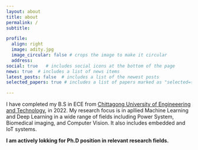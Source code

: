 ```yaml
---
layout: about
title: about
permalink: /
subtitle:

profile:
  align: right
  image: adity.jpg
  image_circular: false # crops the image to make it circular
  address:
social: true   # includes social icons at the bottom of the page
news: true  # includes a list of news items
latest_posts: false  # includes a list of the newest posts
selected_papers: true # includes a list of papers marked as "selected={true}"

---
```



I have completed my B.S in ECE from <a href='#'>Chittagong University of Engineeering and Technology</a>, in 2022. My research focus is in  apllied Machine Learning and Deep Learning in a wide range of fields including Power System, Biomedical imaging, and Computer Vision. It also includes embedded and IoT systems. 

**I am actively lokking for Ph.D position in relevant research fields.**

